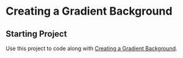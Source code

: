 # Creating a Gradient Background

## Starting Project

Use this project to code along with [Creating a Gradient Background](https://developer.apple.com/tutorials/app-dev-training/creating-a-gradient-background).